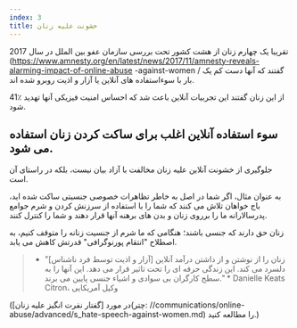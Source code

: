 ```yaml
---
index: 3
title: خشونت علیه زنان
---
```

تقریبا یک چهارم زنان از هشت کشور تحت بررسی سازمان عفو بین الملل در سال 2017 (https://www.amnesty.org/en/latest/news/2017/11/amnesty-reveals-alarming-impact-of-online-abuse -against-women / گفتند که آنها دست کم یک بار با سوءاستفاده های آنلاین یا آزار و اذیت روبرو شده اند.

41٪ از این زنان گفتند این تجربیات آنلاین باعث شد که احساس امنیت فیزیکی آنها تهدید شود.

## سوء استفاده آنلاین اغلب برای ساکت کردن زنان استفاده می شود.

جلوگیری از خشونت آنلاین علیه زنان مخالفت با آزاد بیان نیست، بلکه در راستای آن است.

به عنوان مثال، اگر شما در اصل به خاطر تظاهرات خصوصی جنسیتی ساکت شده اید، باج خواهان تلاش می کنند که شما را با استفاده از سرزنش کردن و شرم جوامع پدرسالارانه ما را برروی زنان و بدن های برهنه آنها قرار دهند و شما را کنترل کنند.

زنان حق دارند که جنسی باشند؛ هنگامی که ما شرم از جنسیت زنانه را متوقف کنیم، به اصطلاح "انتقام پورنوگرافی"  قدرتش کاهش می یابد.

> * "[آزار و اذیت توسط فرد ناشناس] زنان را از نوشتن و از داشتن درآمد آنلاین دلسرد می کند. این زندگی حرفه ای را تحت تاثیر قرار می دهد. این آنها را به سطح کارگران بی سوادی و اشیاء جنسی پایین می برند." * Danielle Keats Citron، وکیل آمریکایی

(در مورد [گفتار نفرت انگیز علیه زنان](چتر: //communications/online-abuse/advanced/s_hate-speech-against-women.md) را مطالعه کنید.)